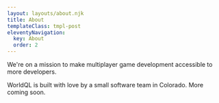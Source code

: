 ```yaml
---
layout: layouts/about.njk
title: About
templateClass: tmpl-post
eleventyNavigation:
  key: About
  order: 2
---
```


We're on a mission to make multiplayer game development accessible to more developers.

WorldQL is built with love by a small software team in Colorado. More coming soon.




